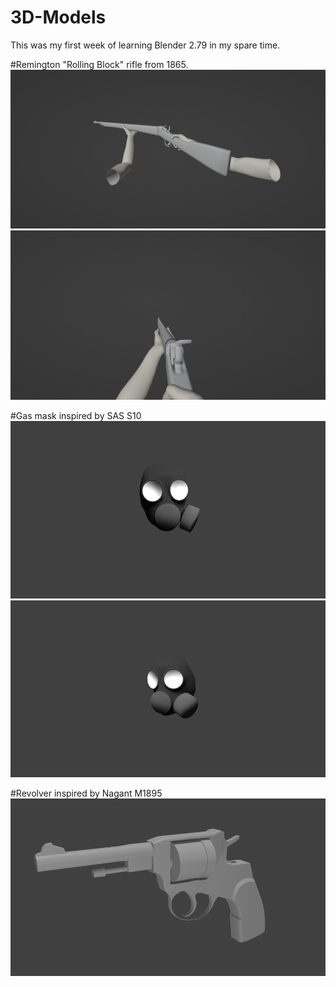 # 3D-Models
This was my first week of learning Blender 2.79 in my spare time.

#Remington "Rolling Block" rifle from 1865.
![alt text](https://github.com/DanielKlas/3D-Models/blob/main/rem_1.png)
![alt text](https://github.com/DanielKlas/3D-Models/blob/main/rem_2.png)

#Gas mask inspired by SAS S10
![alt text](https://github.com/DanielKlas/3D-Models/blob/main/gas_mask_1.png)
![alt text](https://github.com/DanielKlas/3D-Models/blob/main/gas_mask_2.png)

#Revolver inspired by Nagant M1895
![alt text](https://github.com/DanielKlas/3D-Models/blob/main/nagant_revolver.png)
